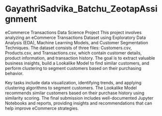 # GayathriSadvika_Batchu_ZeotapAssignment
eCommerce Transactions Data Science Project
This project involves analyzing an eCommerce Transactions Dataset using Exploratory Data Analysis (EDA), Machine Learning Models, and Customer Segmentation Techniques. The dataset consists of three files: Customers.csv, Products.csv, and Transactions.csv, which contain customer details, product information, and transaction history. The goal is to extract valuable business insights, build a Lookalike Model to find similar customers, and perform clustering to segment customers based on their purchasing behavior.

Key tasks include data visualization, identifying trends, and applying clustering algorithms to segment customers. The Lookalike Model recommends similar customers based on their purchase history using similarity scoring. The final submission includes well-documented Jupyter Notebooks and reports, providing insights and recommendations that can help improve eCommerce strategies.
